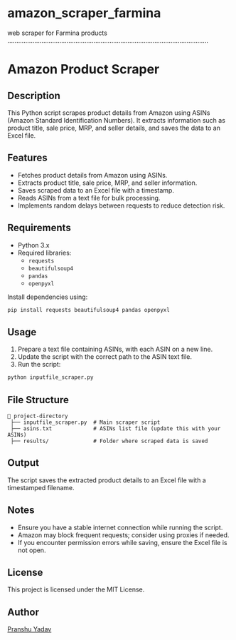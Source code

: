 # amazon_scraper_farmina
web scraper for Farmina products
................................................................................................................
# Amazon Product Scraper

## Description
This Python script scrapes product details from Amazon using ASINs (Amazon Standard Identification Numbers). It extracts information such as product title, sale price, MRP, and seller details, and saves the data to an Excel file.

## Features
- Fetches product details from Amazon using ASINs.
- Extracts product title, sale price, MRP, and seller information.
- Saves scraped data to an Excel file with a timestamp.
- Reads ASINs from a text file for bulk processing.
- Implements random delays between requests to reduce detection risk.

## Requirements
- Python 3.x
- Required libraries:
  - `requests`
  - `beautifulsoup4`
  - `pandas`
  - `openpyxl`

Install dependencies using:
```sh
pip install requests beautifulsoup4 pandas openpyxl
```

## Usage
1. Prepare a text file containing ASINs, with each ASIN on a new line.
2. Update the script with the correct path to the ASIN text file.
3. Run the script:
```sh
python inputfile_scraper.py
```

## File Structure
```
📂 project-directory
 ├── inputfile_scraper.py  # Main scraper script
 ├── asins.txt             # ASINs list file (update this with your ASINs)
 ├── results/              # Folder where scraped data is saved
```

## Output
The script saves the extracted product details to an Excel file with a timestamped filename.

## Notes
- Ensure you have a stable internet connection while running the script.
- Amazon may block frequent requests; consider using proxies if needed.
- If you encounter permission errors while saving, ensure the Excel file is not open.

## License
This project is licensed under the MIT License.

## Author
[Pranshu Yadav](https://github.com/pranshuxyadav)

